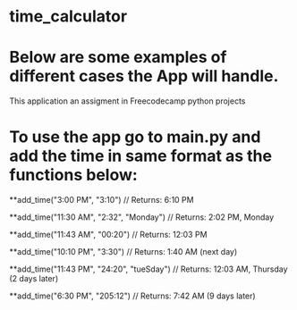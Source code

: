 # time_calculator


# Below are some examples of different cases the App will handle. 
This application an assigment in Freecodecamp python projects

# To use the app go to main.py and add the time in same format as the functions below:


**add_time("3:00 PM", "3:10")
// Returns: 6:10 PM
 
**add_time("11:30 AM", "2:32", "Monday")
// Returns: 2:02 PM, Monday
 
**add_time("11:43 AM", "00:20")
// Returns: 12:03 PM
 
**add_time("10:10 PM", "3:30")
// Returns: 1:40 AM (next day)
 
**add_time("11:43 PM", "24:20", "tueSday")
// Returns: 12:03 AM, Thursday (2 days later)
 
**add_time("6:30 PM", "205:12")
// Returns: 7:42 AM (9 days later)


